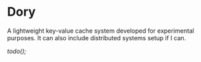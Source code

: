 # Dory

A lightweight key-value cache system developed for experimental purposes. It can also include distributed systems setup if I can.

_todo();_
